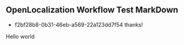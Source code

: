 ## OpenLocalization Workflow Test MarkDown
* f2bf28b8-0b31-46eb-a569-22a123dd7f54 
thanks!

Hello world